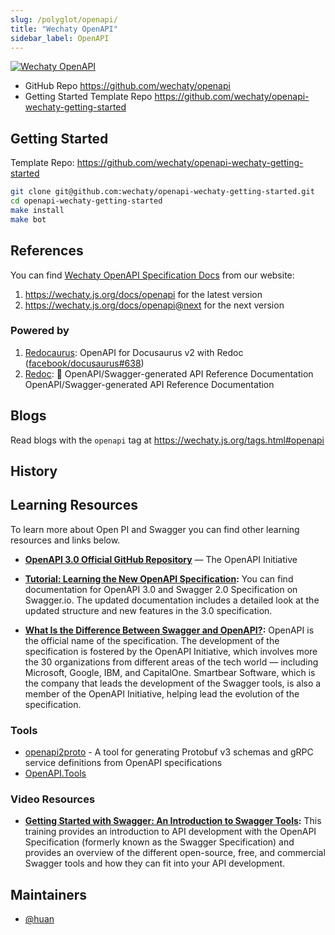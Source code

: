 ```yaml
---
slug: /polyglot/openapi/
title: "Wechaty OpenAPI"
sidebar_label: OpenAPI
---
```


[![Wechaty OpenAPI](https://img.shields.io/badge/Wechaty-OpenAPI-6a4)](https://github.com/wechaty/openapi)

- GitHub Repo <https://github.com/wechaty/openapi>
- Getting Started Template Repo <https://github.com/wechaty/openapi-wechaty-getting-started>

## Getting Started

Template Repo: <https://github.com/wechaty/openapi-wechaty-getting-started>

```sh
git clone git@github.com:wechaty/openapi-wechaty-getting-started.git
cd openapi-wechaty-getting-started
make install
make bot
```

## References

You can find [Wechaty OpenAPI Specification Docs](/docs/openapi) from our website:

1. <https://wechaty.js.org/docs/openapi> for the latest version
1. <https://wechaty.js.org/docs/openapi@next> for the next version

### Powered by

1. [Redocaurus](https://rohit.page/blog/projects/openapi-for-docusaurus/): OpenAPI for Docusaurus v2 with Redoc ([facebook/docusaurus#638](https://github.com/facebook/docusaurus/issues/638#issuecomment-762502498))
1. [Redoc](https://github.com/Redocly/redoc): 📘 OpenAPI/Swagger-generated API Reference Documentation
OpenAPI/Swagger-generated API Reference Documentation

## Blogs

Read blogs with the `openapi` tag at <https://wechaty.js.org/tags.html#openapi>

## History

## Learning Resources

To learn more about Open PI and Swagger you can find other learning resources and links below.

- **[OpenAPI 3.0 Official GitHub Repository](https://github.com/OAI/OpenAPI-Specification)** — The OpenAPI Initiative

- **[Tutorial: Learning the New OpenAPI Specification](https://swagger.io/docs/specification/about/):**
  You can find documentation for OpenAPI 3.0 and Swagger 2.0 Specification on Swagger.io. The updated documentation includes a detailed look at the updated structure and new features in the 3.0 specification.

- **[What Is the Difference Between Swagger and OpenAPI?](https://swagger.io/blog/difference-between-swagger-and-openapi/):**
  OpenAPI is the official name of the specification. The development of the specification is fostered by the OpenAPI Initiative, which involves more the 30 organizations from different areas of the tech world — including Microsoft, Google, IBM, and CapitalOne. Smartbear Software, which is the company that leads the development of the Swagger tools, is also a member of the OpenAPI Initiative, helping lead the evolution of the specification.

### **Tools**

- [openapi2proto](https://github.com/NYTimes/openapi2proto) - A tool for generating Protobuf v3 schemas and gRPC service definitions from OpenAPI specifications
- [OpenAPI.Tools](https://openapi.tools/)

### **Video Resources**

- **[Getting Started with Swagger: An Introduction to Swagger Tools](https://swagger.io/resources/webinars/getting-started-with-swagger/):**
  This training provides an introduction to API development with the OpenAPI Specification (formerly known as the Swagger Specification) and provides an overview of the different open-source, free, and commercial Swagger tools and how they can fit into your API development.

## Maintainers

- [@huan](https://wechaty.js.org/contributors/huan)

